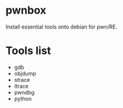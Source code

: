 # pwnbox

Install essential tools onto debian for pwn/RE.

# Tools list

- gdb
- objdump
- strace
- ltrace
- pwndbg
- python